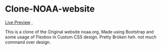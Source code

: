 # Clone-NOAA-website
[Live Preview](https://droidhazard.github.io/Clone-NOAA-website/) ,

This is a clone of the Original website noaa.org,
Made using Bootstrap and some usage of Flexbox in Custom CSS design.
Pretty Broken heh. not much command over design.
